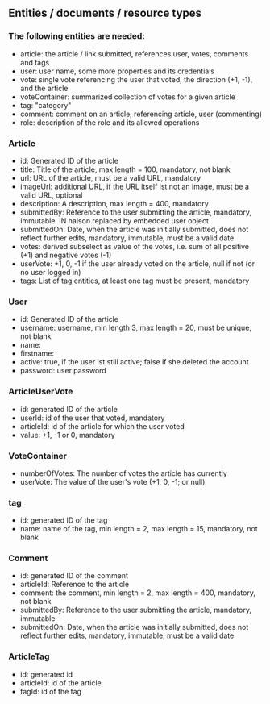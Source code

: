 ## Entities / documents / resource types ##
### The following entities are needed:
* article: the article / link submitted, references user, votes, comments and tags
* user: user name, some more properties and its credentials
* vote: single vote referencing the user that voted, the direction (+1, -1), and the article
* voteContainer: summarized collection of votes for a given article
* tag: "category"
* comment: comment on an article, referencing article, user (commenting)
* role: description of the role and its allowed operations

###  Article
* id: Generated ID of the article
* title: Title of the article, max length = 100, mandatory, not blank
* url: URL of the article, must be a valid URL, mandatory
* imageUrl: additional URL, if the URL itself ist not an image, must be a valid URL, optional
* description: A description, max length = 400, mandatory
* submittedBy: Reference to the user submitting the article, mandatory, immutable. IN halson replaced by embedded user object
* submittedOn: Date, when the article was initially submitted, does not reflect further edits, mandatory, immutable, must be a valid date
* votes: derived subselect as value of the votes, i.e. sum of all positive (+1) and negative votes (-1)
* userVote: +1, 0, -1 if the user already voted on the article, null if not (or no user logged in)
* tags: List of tag entities, at least one tag must be present, mandatory

### User
* id: Generated ID of the article
* username: username, min length 3, max length = 20, must be unique, not blank
* name:
* firstname:
* active: true, if the user ist still active; false if she deleted the account
* password: user password

### ArticleUserVote
* id: generated ID of the article
* userId: id of the user that voted, mandatory
* articleId: id of the article for which the user voted
* value: +1, -1 or 0, mandatory

### VoteContainer
* numberOfVotes: The number of votes the article has currently
* userVote: The value of the user's vote (+1, 0, -1; or null)

### tag
* id: generated ID of the tag
* name: name of the tag, min length = 2, max length = 15, mandatory, not blank
    
### Comment
* id: generated ID of the comment
* articleId: Reference to the article
* comment: the comment, min length = 2, max length = 400, mandatory, not blank 
* submittedBy: Reference to the user submitting the article, mandatory, immutable
* submittedOn: Date, when the article was initially submitted, does not reflect further edits, mandatory, immutable, must be a valid date

### ArticleTag 
* id: generated id
* articleId: id of the article
* tagId: id of the tag